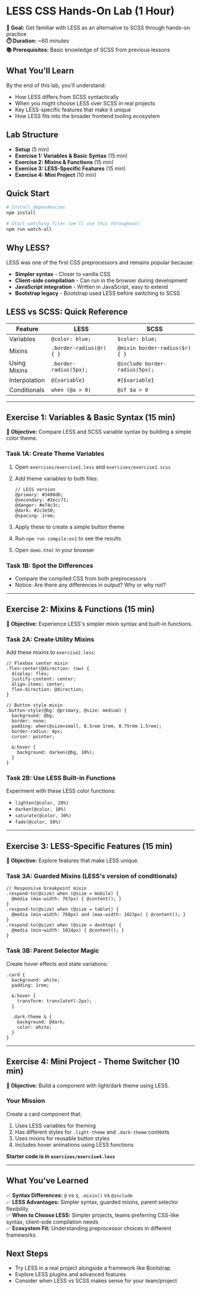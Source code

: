# LESS CSS Hands-On Lab (1 Hour)

**🎯 Goal:** Get familiar with LESS as an alternative to SCSS through hands-on practice  
**⏱️ Duration:** ~60 minutes  
**📚 Prerequisites:** Basic knowledge of SCSS from previous lessons

## What You'll Learn

By the end of this lab, you'll understand:
- How LESS differs from SCSS syntactically
- When you might choose LESS over SCSS in real projects  
- Key LESS-specific features that make it unique
- How LESS fits into the broader frontend tooling ecosystem

## Lab Structure

- **Setup** (5 min)
- **Exercise 1: Variables & Basic Syntax** (15 min)
- **Exercise 2: Mixins & Functions** (15 min) 
- **Exercise 3: LESS-Specific Features** (15 min)
- **Exercise 4: Mini Project** (10 min)

## Quick Start

```bash
# Install dependencies
npm install

# Start watching files (we'll use this throughout)
npm run watch-all
```

## Why LESS?

LESS was one of the first CSS preprocessors and remains popular because:
- **Simpler syntax** - Closer to vanilla CSS
- **Client-side compilation** - Can run in the browser during development
- **JavaScript integration** - Written in JavaScript, easy to extend
- **Bootstrap legacy** - Bootstrap used LESS before switching to SCSS

## LESS vs SCSS: Quick Reference

| Feature | LESS | SCSS |
|---------|------|------|
| Variables | `@color: blue;` | `$color: blue;` |
| Mixins | `.border-radius(@r) { }` | `@mixin border-radius($r) { }` |
| Using Mixins | `.border-radius(5px);` | `@include border-radius(5px);` |
| Interpolation | `@{variable}` | `#{$variable}` |
| Conditionals | `when (@a > 0)` | `@if $a > 0` |

---

## Exercise 1: Variables & Basic Syntax (15 min)

**🎯 Objective:** Compare LESS and SCSS variable syntax by building a simple color theme.

### Task 1A: Create Theme Variables
1. Open `exercises/exercise1.less` and `exercises/exercise1.scss`
2. Add theme variables to both files:
   ```less
   // LESS version
   @primary: #3498db;
   @secondary: #2ecc71;
   @danger: #e74c3c;
   @dark: #2c3e50;
   @spacing: 1rem;
   ```

3. Apply these to create a simple button theme
4. Run `npm run compile:ex1` to see the results
5. Open `demo.html` in your browser

### Task 1B: Spot the Differences
- Compare the compiled CSS from both preprocessors
- Notice: Are there any differences in output? Why or why not?

---

## Exercise 2: Mixins & Functions (15 min)

**🎯 Objective:** Experience LESS's simpler mixin syntax and built-in functions.

### Task 2A: Create Utility Mixins
Add these mixins to `exercise2.less`:
```less
// Flexbox center mixin
.flex-center(@direction: row) {
  display: flex;
  justify-content: center;
  align-items: center;
  flex-direction: @direction;
}

// Button style mixin
.button-style(@bg: @primary, @size: medium) {
  background: @bg;
  border: none;
  padding: when(@size=small, 0.5rem 1rem, 0.75rem 1.5rem);
  border-radius: 4px;
  cursor: pointer;
  
  &:hover {
    background: darken(@bg, 10%);
  }
}
```

### Task 2B: Use LESS Built-in Functions
Experiment with these LESS color functions:
- `lighten(@color, 20%)`
- `darken(@color, 10%)`
- `saturate(@color, 30%)`
- `fade(@color, 50%)`

---

## Exercise 3: LESS-Specific Features (15 min)

**🎯 Objective:** Explore features that make LESS unique.

### Task 3A: Guarded Mixins (LESS's version of conditionals)
```less
// Responsive breakpoint mixin
.respond-to(@size) when (@size = mobile) {
  @media (max-width: 767px) { @content(); }
}
.respond-to(@size) when (@size = tablet) {
  @media (min-width: 768px) and (max-width: 1023px) { @content(); }
}
.respond-to(@size) when (@size = desktop) {
  @media (min-width: 1024px) { @content(); }
}
```

### Task 3B: Parent Selector Magic
Create hover effects and state variations:
```less
.card {
  background: white;
  padding: 1rem;
  
  &:hover {
    transform: translateY(-2px);
  }
  
  .dark-theme & {
    background: @dark;
    color: white;
  }
}
```

---

## Exercise 4: Mini Project - Theme Switcher (10 min)

**🎯 Objective:** Build a component with light/dark theme using LESS.

### Your Mission
Create a card component that:
1. Uses LESS variables for theming
2. Has different styles for `.light-theme` and `.dark-theme` contexts
3. Uses mixins for reusable button styles
4. Includes hover animations using LESS functions

**Starter code is in `exercises/exercise4.less`**

---

## What You've Learned

✅ **Syntax Differences:** `@` vs `$`, `.mixin()` vs `@include`  
✅ **LESS Advantages:** Simpler syntax, guarded mixins, parent selector flexibility  
✅ **When to Choose LESS:** Simpler projects, teams preferring CSS-like syntax, client-side compilation needs  
✅ **Ecosystem Fit:** Understanding preprocessor choices in different frameworks

## Next Steps

- Try LESS in a real project alongside a framework like Bootstrap
- Explore LESS plugins and advanced features
- Consider when LESS vs SCSS makes sense for your team/project
